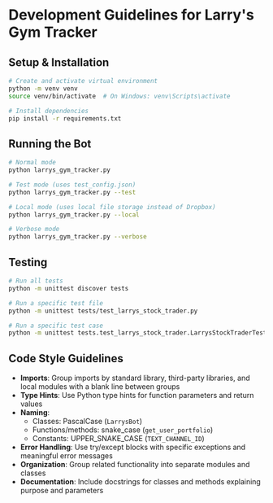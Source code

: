 # Development Guidelines for Larry's Gym Tracker

## Setup & Installation

```bash
# Create and activate virtual environment
python -m venv venv
source venv/bin/activate  # On Windows: venv\Scripts\activate

# Install dependencies 
pip install -r requirements.txt
```

## Running the Bot

```bash
# Normal mode
python larrys_gym_tracker.py

# Test mode (uses test_config.json)
python larrys_gym_tracker.py --test

# Local mode (uses local file storage instead of Dropbox)
python larrys_gym_tracker.py --local

# Verbose mode
python larrys_gym_tracker.py --verbose
```

## Testing

```bash
# Run all tests
python -m unittest discover tests

# Run a specific test file
python -m unittest tests/test_larrys_stock_trader.py

# Run a specific test case
python -m unittest tests.test_larrys_stock_trader.LarrysStockTraderTests
```

## Code Style Guidelines

- **Imports**: Group imports by standard library, third-party libraries, and local modules with a blank line between groups
- **Type Hints**: Use Python type hints for function parameters and return values
- **Naming**: 
  - Classes: PascalCase (`LarrysBot`)
  - Functions/methods: snake_case (`get_user_portfolio`)
  - Constants: UPPER_SNAKE_CASE (`TEXT_CHANNEL_ID`)
- **Error Handling**: Use try/except blocks with specific exceptions and meaningful error messages
- **Organization**: Group related functionality into separate modules and classes
- **Documentation**: Include docstrings for classes and methods explaining purpose and parameters